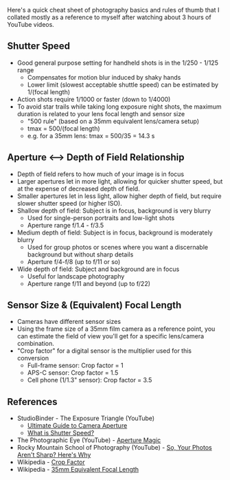 Here's a quick cheat sheet of photography basics and rules of thumb that I collated mostly as a reference to myself after watching about 3 hours of YouTube videos. 

## Shutter Speed
- Good general purpose setting for handheld shots is in the 1/250 - 1/125 range
  - Compensates for motion blur induced by shaky hands
  - Lower limit (slowest acceptable shuttle speed) can be estimated by 1/(focal length)
- Action shots require 1/1000 or faster (down to 1/4000)
- To avoid star trails while taking long exposure night shots, the maximum duration is related to your lens focal length and sensor size
  - "500 rule" (based on a 35mm equivalent lens/camera setup)
  - tmax = 500/(focal length)
  - e.g. for a 35mm lens: tmax = 500/35 = 14.3 s

## Aperture <--> Depth of Field Relationship
- Depth of field refers to how much of your image is in focus
- Larger apertures let in more light, allowing for quicker shutter speed, but at the expense of decreased depth of field.
- Smaller apertures let in less light, allow higher depth of field, but require slower shutter speed (or higher ISO).
- Shallow depth of field: Subject is in focus, background is very blurry
  - Used for single-person portraits and low-light shots
  - Aperture range f/1.4 - f/3.5
- Medium depth of field: Subject is in focus, background is moderately blurry
  - Used for group photos or scenes where you want a discernable background but without sharp details
  - Aperture f/4-f/8 (up to f/11 or so)
- Wide depth of field: Subject and background are in focus
  - Useful for landscape photography
  - Aperture range f/11 and beyond (up to f/22)

## Sensor Size & (Equivalent) Focal Length
- Cameras have different sensor sizes
- Using the frame size of a 35mm film camera as a reference point, you can estimate the field of view you'll get for a specific lens/camera combination.
- "Crop factor" for a digital sensor is the multiplier used for this conversion
  - Full-frame sensor: Crop factor = 1
  - APS-C sensor: Crop factor = 1.5
  - Cell phone (1/1.3" sensor): Crop factor = 3.5

## References
- StudioBinder - The Exposure Triangle (YouTube)
  - [Ultimate Guide to Camera Aperture](https://www.youtube.com/watch?v=SOrROvRx-XM)
  - [What is Shutter Speed?](https://www.youtube.com/watch?v=SsIEcGbwgN0)
- The Photographic Eye (YouTube) - [Aperture Magic](https://www.youtube.com/watch?v=ZF8d0KqwnSw)
- Rocky Mountain School of Photography (YouTube) - [So, Your Photos Aren't Sharp? Here's Why](https://youtu.be/JY4v0fiZMHA)
- Wikipedia - [Crop Factor](https://en.wikipedia.org/wiki/Crop_factor)
- Wikipedia - [35mm Equivalent Focal Length](https://en.wikipedia.org/wiki/35_mm_equivalent_focal_length)
